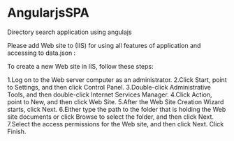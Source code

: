 # AngularjsSPA
Directory search application using angulajs

Please add Web site to (IIS) for using all features of application and accessing to data.json :

To create a new Web site in IIS, follow these steps:

1.Log on to the Web server computer as an administrator.
2.Click Start, point to Settings, and then click Control Panel.
3.Double-click Administrative Tools, and then double-click Internet Services Manager.
4.Click Action, point to New, and then click Web Site.
5.After the Web Site Creation Wizard starts, click Next. 
6.Either type the path to the folder that is holding the Web site documents or click Browse to select the folder, and then click Next.
7.Select the access permissions for the Web site, and then click Next.
Click Finish.
